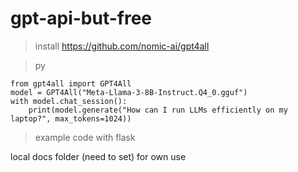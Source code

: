 # gpt-api-but-free

>install
https://github.com/nomic-ai/gpt4all

>py
```
from gpt4all import GPT4All
model = GPT4All("Meta-Llama-3-8B-Instruct.Q4_0.gguf")
with model.chat_session():
    print(model.generate("How can I run LLMs efficiently on my laptop?", max_tokens=1024))
```

>example code with flask




local docs folder (need to set) for own use
